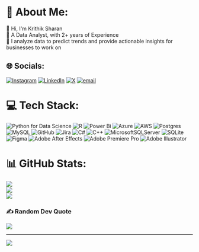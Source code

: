 # 💫 About Me:
👋 Hi, I'm Krithik Sharan<br>💼 A Data Analyst, with 2+ years of Experience<br>📰 I analyze data to predict trends and provide actionable insights for businesses to work on


## 🌐 Socials:
[![Instagram](https://img.shields.io/badge/Instagram-%23E4405F.svg?logo=Instagram&logoColor=white)](https://instagram.com/krithiksharan13) [![LinkedIn](https://img.shields.io/badge/LinkedIn-%230077B5.svg?logo=linkedin&logoColor=white)](https://linkedin.com/in/krithik-sharan-bb016918a/) [![X](https://img.shields.io/badge/X-black.svg?logo=X&logoColor=white)](https://x.com/krithik_sharan) [![email](https://img.shields.io/badge/Email-D14836?logo=gmail&logoColor=white)](mailto:krithiksharan13@gmail.com) 

# 💻 Tech Stack:
![Python for Data Science](https://img.shields.io/badge/python-3670A0?style=plastic&logo=python&logoColor=ffdd54) ![R](https://img.shields.io/badge/r-%23276DC3.svg?style=plastic&logo=r&logoColor=white) ![Power Bi](https://img.shields.io/badge/power_bi-F2C811?style=plastic&logo=powerbi&logoColor=black) ![Azure](https://img.shields.io/badge/azure-%230072C6.svg?style=plastic&logo=microsoftazure&logoColor=white) ![AWS](https://img.shields.io/badge/AWS-%23FF9900.svg?style=plastic&logo=amazon-aws&logoColor=white) ![Postgres](https://img.shields.io/badge/postgres-%23316192.svg?style=plastic&logo=postgresql&logoColor=white) ![MySQL](https://img.shields.io/badge/mysql-4479A1.svg?style=plastic&logo=mysql&logoColor=white) ![GitHub](https://img.shields.io/badge/github-%23121011.svg?style=plastic&logo=github&logoColor=white) ![Jira](https://img.shields.io/badge/jira-%230A0FFF.svg?style=plastic&logo=jira&logoColor=white) ![C#](https://img.shields.io/badge/c%23-%23239120.svg?style=plastic&logo=csharp&logoColor=white) ![C++](https://img.shields.io/badge/c++-%2300599C.svg?style=plastic&logo=c%2B%2B&logoColor=white) ![MicrosoftSQLServer](https://img.shields.io/badge/Microsoft%20SQL%20Server-CC2927?style=plastic&logo=microsoft%20sql%20server&logoColor=white) ![SQLite](https://img.shields.io/badge/sqlite-%2307405e.svg?style=plastic&logo=sqlite&logoColor=white)  
![Figma](https://img.shields.io/badge/figma-%23F24E1E.svg?style=plastic&logo=figma&logoColor=white) ![Adobe After Effects](https://img.shields.io/badge/Adobe%20After%20Effects-9999FF.svg?style=plastic&logo=Adobe%20After%20Effects&logoColor=white) ![Adobe Premiere Pro](https://img.shields.io/badge/Adobe%20Premiere%20Pro-9999FF.svg?style=plastic&logo=Adobe%20Premiere%20Pro&logoColor=white) ![Adobe Illustrator](https://img.shields.io/badge/adobe%20illustrator-%23FF9A00.svg?style=plastic&logo=adobe%20illustrator&logoColor=white)
# 📊 GitHub Stats:
![](https://github-readme-stats.vercel.app/api?username=krithiksharan13&theme=dark&hide_border=false&include_all_commits=false&count_private=false)<br/>
![](https://nirzak-streak-stats.vercel.app/?user=krithiksharan13&theme=dark&hide_border=false)<br/>
![](https://github-readme-stats.vercel.app/api/top-langs/?username=krithiksharan13&theme=dark&hide_border=false&include_all_commits=false&count_private=false&layout=compact)

### ✍️ Random Dev Quote
![](https://quotes-github-readme.vercel.app/api?type=horizontal&theme=radical)

---
[![](https://visitcount.itsvg.in/api?id=krithiksharan13&icon=0&color=0)](https://visitcount.itsvg.in)

<!-- Proudly created with GPRM ( https://gprm.itsvg.in ) -->
